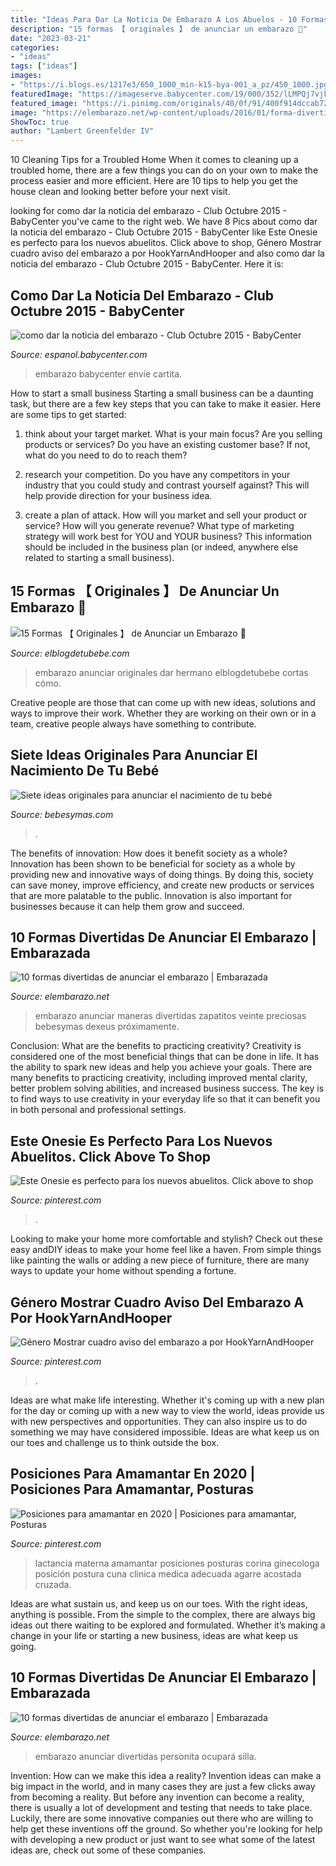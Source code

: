```yaml
---
title: "Ideas Para Dar La Noticia De Embarazo A Los Abuelos - 10 Formas Divertidas De Anunciar El Embarazo"
description: "15 formas 【 originales 】 de anunciar un embarazo 🥇"
date: "2023-03-21"
categories:
- "ideas"
tags: ["ideas"]
images:
- "https://i.blogs.es/1217e3/650_1000_min-k15-bya-001_a_pz/450_1000.jpg"
featuredImage: "https://imageserve.babycenter.com/19/000/352/lLMPQj7vjkeoyccDVlxe9SAkMP81elnB_med.jpg"
featured_image: "https://i.pinimg.com/originals/40/0f/91/400f914dccab7235ffac922b28c5d0a1.jpg"
image: "https://elembarazo.net/wp-content/uploads/2016/01/forma-divertida-dar-noticia-embarazo.jpg"
ShowToc: true
author: "Lambert Greenfelder IV"
---
```



10 Cleaning Tips for a Troubled Home
When it comes to cleaning up a troubled home, there are a few things you can do on your own to make the process easier and more efficient. Here are 10 tips to help you get the house clean and looking better before your next visit.

	

		
looking for como dar la noticia del embarazo - Club Octubre 2015 - BabyCenter you've came to the right web. We have 8 Pics about como dar la noticia del embarazo - Club Octubre 2015 - BabyCenter like Este Onesie es perfecto para los nuevos abuelitos. Click above to shop, Género Mostrar cuadro aviso del embarazo a por HookYarnAndHooper and also como dar la noticia del embarazo - Club Octubre 2015 - BabyCenter. Here it is:
		
    
## Como Dar La Noticia Del Embarazo - Club Octubre 2015 - BabyCenter

<img loading=lazy src="https://imageserve.babycenter.com/19/000/352/lLMPQj7vjkeoyccDVlxe9SAkMP81elnB_med.jpg" onerror="this.onerror=null;this.src='https://tse1.mm.bing.net/th?id=OIP.a-7D6lIG_ayNtlzK3w6qmgAAAA&amp;pid=15.1';" alt="como dar la noticia del embarazo - Club Octubre 2015 - BabyCenter">

_Source: espanol.babycenter.com_

>embarazo babycenter envíe cartita. 

	

How to start a small business
Starting a small business can be a daunting task, but there are a few key steps that you can take to make it easier. Here are some tips to get started:
1. think about your target market. What is your main focus? Are you selling products or services? Do you have an existing customer base? If not, what do you need to do to reach them?

2. research your competition. Do you have any competitors in your industry that you could study and contrast yourself against? This will help provide direction for your business idea.

3. create a plan of attack. How will you market and sell your product or service? How will you generate revenue? What type of marketing strategy will work best for YOU and YOUR business? This information should be included in the business plan (or indeed, anywhere else related to starting a small business).

    
## 15 Formas 【 Originales 】 De Anunciar Un Embarazo 🥇

<img loading=lazy src="https://www.elblogdetubebe.com/wp-content/uploads/2019/04/ideas-originales-de-anunciar-un-embarazo.jpg" onerror="this.onerror=null;this.src='https://tse4.mm.bing.net/th?id=OIP.Czh654xcwpd5apGtMemfAQHaHV&amp;pid=15.1';" alt="15 Formas 【 Originales 】 de Anunciar un Embarazo 🥇">

_Source: elblogdetubebe.com_

>embarazo anunciar originales dar hermano elblogdetubebe cortas cómo. 

	

Creative people are those that can come up with new ideas, solutions and ways to improve their work. Whether they are working on their own or in a team, creative people always have something to contribute.

    
## Siete Ideas Originales Para Anunciar El Nacimiento De Tu Bebé

<img loading=lazy src="https://i.blogs.es/1217e3/650_1000_min-k15-bya-001_a_pz/450_1000.jpg" onerror="this.onerror=null;this.src='https://tse4.mm.bing.net/th?id=OIP.qDICPccjk9gfgS2yrIi9uQHaE8&amp;pid=15.1';" alt="Siete ideas originales para anunciar el nacimiento de tu bebé">

_Source: bebesymas.com_

>. 

	

The benefits of innovation: How does it benefit society as a whole?
Innovation has been shown to be beneficial for society as a whole by providing new and innovative ways of doing things. By doing this, society can save money, improve efficiency, and create new products or services that are more palatable to the public. Innovation is also important for businesses because it can help them grow and succeed.

    
## 10 Formas Divertidas De Anunciar El Embarazo | Embarazada

<img loading=lazy src="http://elembarazo.net/wp-content/uploads/2016/01/idea-original-anunciar-embarazo.jpg" onerror="this.onerror=null;this.src='https://tse3.mm.bing.net/th?id=OIP.8xwBFTbAieIro0QdvvAtxAHaFS&amp;pid=15.1';" alt="10 formas divertidas de anunciar el embarazo | Embarazada">

_Source: elembarazo.net_

>embarazo anunciar maneras divertidas zapatitos veinte preciosas bebesymas dexeus próximamente. 

	

Conclusion: What are the benefits to practicing creativity?
Creativity is considered one of the most beneficial things that can be done in life. It has the ability to spark new ideas and help you achieve your goals. There are many benefits to practicing creativity, including improved mental clarity, better problem solving abilities, and increased business success. The key is to find ways to use creativity in your everyday life so that it can benefit you in both personal and professional settings.

    
## Este Onesie Es Perfecto Para Los Nuevos Abuelitos. Click Above To Shop

<img loading=lazy src="https://i.pinimg.com/originals/40/0f/91/400f914dccab7235ffac922b28c5d0a1.jpg" onerror="this.onerror=null;this.src='https://tse1.mm.bing.net/th?id=OIP.hq_EpbBBjkD6K6gluXy4WgHaLT&amp;pid=15.1';" alt="Este Onesie es perfecto para los nuevos abuelitos. Click above to shop">

_Source: pinterest.com_

>. 

	

Looking to make your home more comfortable and stylish? Check out these easy andDIY ideas to make your home feel like a haven. From simple things like painting the walls or adding a new piece of furniture, there are many ways to update your home without spending a fortune.

    
## Género Mostrar Cuadro Aviso Del Embarazo A Por HookYarnAndHooper

<img loading=lazy src="https://i.pinimg.com/originals/2f/50/10/2f501016bccaa91afd6dc660069b06f1.jpg" onerror="this.onerror=null;this.src='https://tse4.mm.bing.net/th?id=OIP.zjP3BeoN3GVaG50MCe0dcgHaHa&amp;pid=15.1';" alt="Género Mostrar cuadro aviso del embarazo a por HookYarnAndHooper">

_Source: pinterest.com_

>. 

	

Ideas are what make life interesting. Whether it's coming up with a new plan for the day or coming up with a new way to view the world, ideas provide us with new perspectives and opportunities. They can also inspire us to do something we may have considered impossible. Ideas are what keep us on our toes and challenge us to think outside the box.

    
## Posiciones Para Amamantar En 2020 | Posiciones Para Amamantar, Posturas

<img loading=lazy src="https://i.pinimg.com/736x/a3/d6/78/a3d678c68319e19e01d7a408b1e218d4.jpg" onerror="this.onerror=null;this.src='https://tse1.mm.bing.net/th?id=OIP.3YLG9A4gmvsnD12mzmTM0wHaIT&amp;pid=15.1';" alt="Posiciones para amamantar en 2020 | Posiciones para amamantar, Posturas">

_Source: pinterest.com_

>lactancia materna amamantar posiciones posturas corina ginecologa posición postura cuna clinica medica adecuada agarre acostada cruzada. 

	

Ideas are what sustain us, and keep us on our toes. With the right ideas, anything is possible. From the simple to the complex, there are always big ideas out there waiting to be explored and formulated. Whether it’s making a change in your life or starting a new business, ideas are what keep us going.

    
## 10 Formas Divertidas De Anunciar El Embarazo | Embarazada

<img loading=lazy src="https://elembarazo.net/wp-content/uploads/2016/01/forma-divertida-dar-noticia-embarazo.jpg" onerror="this.onerror=null;this.src='https://tse1.mm.bing.net/th?id=OIP.0QTvn1IL5wgsNkDfakFPwAAAAA&amp;pid=15.1';" alt="10 formas divertidas de anunciar el embarazo | Embarazada">

_Source: elembarazo.net_

>embarazo anunciar divertidas personita ocupará silla. 

	

Invention: How can we make this idea a reality?
Invention ideas can make a big impact in the world, and in many cases they are just a few clicks away from becoming a reality. 
But before any invention can become a reality, there is usually a lot of development and testing that needs to take place. 
Luckily, there are some innovative companies out there who are willing to help get these inventions off the ground. 
 So whether you're looking for help with developing a new product or just want to see what some of the latest ideas are, check out some of these companies.

